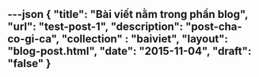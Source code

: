 ---json
{
"title": "Bài viết nằm trong phần blog",
"url": "test-post-1",
"description": "post-cha-co-gi-ca",
"collection" : "baiviet",
"layout": "blog-post.html",
"date": "2015-11-04",
"draft": "false"
}
---
